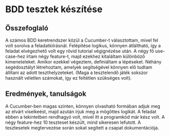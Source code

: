 # BDD tesztek készítése

## Összefoglaló

A számos BDD keretrendszer közül a Cucumber-t választottam, mivel fel volt sorolva a feladatkiírásnál. Felépítése logikus, könnyen átláltható, így a feladat elvégezhető volt egy rövid tutorial végignézése után. A négy fő use-case-hez írtam négy feature-t, majd ezekhez kitaláltam különböző kimeneteleket. Amikor ezekkel végeztem, definiáltam a lépéseket. Néhány segédosztályt létrehoztam, amelyek segítségével könnyen elő tudtam állítani az adott teszthelyzeteket. (Maga a tesztelendő játék sokszor használt véletlen számokat, így ez feltétlen szükséges volt).

## Eredmények, tanulságok

A Cucumber-ben magas szinten, könnyen olvasható formában adjuk meg az elvárt viselkeést, majd azután írjuk meg a mögöttes logikát. A feladat ebben a tekintetben rendhagyó volt, mivel itt a programkód már kész volt. A négy feature-hez 10 teszteset készült, mind sikeresen lefutott. A tesztesetek megtervezése során sokat segített a csapat dokumentációja. 

